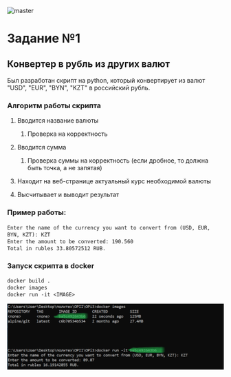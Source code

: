 ![master](https://github.com/ferbushhh/Converter/actions/workflows/python-app.yml/badge.svg?branch=tests)

# Задание №1
## Конвертер в рубль из других валют

Был разработан скрипт на python, который конвертирует из валют "USD", "EUR", "BYN", "KZT" в российский рубль.

### Алгоритм работы скрипта

1. Вводится название валюты
   1. Проверка на корректность
    
2. Вводится сумма
   1. Проверка суммы на корректность (если дробное, то должна быть точка, а не запятая)
    
3. Находит на веб-странице актуальный курс необходимой валюты

4. Высчитывает и выводит результат

### Пример работы:
```
Enter the name of the currency you want to convert from (USD, EUR, BYN, KZT): KZT
Enter the amount to be converted: 190.560
Total in rubles 33.80572512 RUB.
```
### Запуск скрипта в docker

```
docker build .
docker images
docker run -it <IMAGE>
```
![alt tag](1.png)

